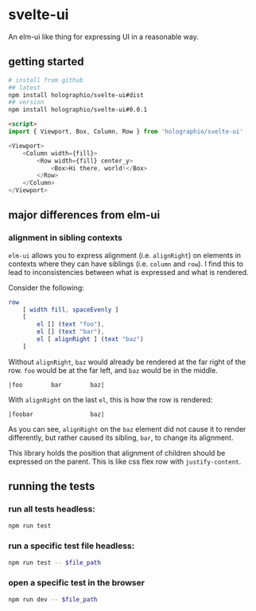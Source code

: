 # svelte-ui

An elm-ui like thing for expressing UI in a reasonable way.

## getting started

```sh
# install from github
## latest
npm install holographio/svelte-ui#dist
## version
npm install holographio/svelte-ui#0.0.1
```

```html
<script>
import { Viewport, Box, Column, Row } from 'holographio/svelte-ui'

<Viewport>
	<Column width={fill}>
		<Row width={fill} center_y>
			<Box>Hi there, world!</Box>
		</Row>
	</Column>
</Viewport>
```

## major differences from elm-ui

### alignment in sibling contexts

`elm-ui` allows you to express alignment (i.e. `alignRight`) on elements in contexts where they can have siblings (i.e. `column` and `row`). I find this to lead to inconsistencies between what is expressed and what is rendered.

Consider the following:

```elm
row
	[ width fill, spaceEvenly ]
	[
		el [] (text "foo"),
		el [] (text "bar"),
		el [ alignRight ] (text "baz")
	]
```

Without `alignRight`, `baz` would already be rendered at the far right of the row. `foo` would be at the far left, and `baz` would be in the middle.

```
|foo        bar        baz|
```


With `alignRight` on the last `el`, this is how the row is rendered:

```
|foobar                baz|
```

As you can see, `alignRight` on the `baz` element did not cause it to render differently, but rather caused its sibling, `bar`, to change its alignment.

This library holds the position that alignment of children should be expressed on the parent. This is like css flex row with `justify-content`.

## running the tests

### run all tests headless:

```sh
npm run test
```

### run a specific test file headless:

```sh
npm run test -- $file_path
```

### open a specific test in the browser

```sh
npm run dev -- $file_path
```
